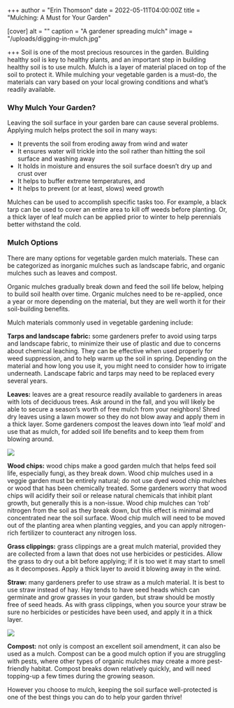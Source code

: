 +++
author = "Erin Thomson"
date = 2022-05-11T04:00:00Z
title = "Mulching: A Must for Your Garden"

[cover]
alt = ""
caption = "A gardener spreading mulch"
image = "/uploads/digging-in-mulch.jpg"

+++
Soil is one of the most precious resources in the garden. Building healthy soil is key to healthy plants, and an important step in building healthy soil is to use mulch. Mulch is a layer of material placed on top of the soil to protect it. While mulching your vegetable garden is a must-do, the materials can vary based on your local growing conditions and what’s readily available.

### Why Mulch Your Garden?

Leaving the soil surface in your garden bare can cause several problems. Applying mulch helps protect the soil in many ways:

* It prevents the soil from eroding away from wind and water
* It ensures water will trickle into the soil rather than hitting the soil surface and washing away
* It holds in moisture and ensures the soil surface doesn’t dry up and crust over
* It helps to buffer extreme temperatures, and
* It helps to prevent (or at least, slows) weed growth

Mulches can be used to accomplish specific tasks too. For example, a black tarp can be used to cover an entire area to kill off weeds before planting. Or, a thick layer of leaf mulch can be applied prior to winter to help perennials better withstand the cold.

### Mulch Options

There are many options for vegetable garden mulch materials. These can be categorized as inorganic mulches such as landscape fabric, and organic mulches such as leaves and compost.

Organic mulches gradually break down and feed the soil life below, helping to build soil health over time. Organic mulches need to be re-applied, once a year or more depending on the material, but they are well worth it for their soil-building benefits.

Mulch materials commonly used in vegetable gardening include:

**Tarps and landscape fabric:** some gardeners prefer to avoid using tarps and landscape fabric, to minimize their use of plastic and due to concerns about chemical leaching. They can be effective when used properly for weed suppression, and to help warm up the soil in spring. Depending on the material and how long you use it, you might need to consider how to irrigate underneath. Landscape fabric and tarps may need to be replaced every several years.

**Leaves:** leaves are a great resource readily available to gardeners in areas with lots of deciduous trees. Ask around in the fall, and you will likely be able to secure a season’s worth of free mulch from your neighbors! Shred dry leaves using a lawn mower so they do not blow away and apply them in a thick layer. Some gardeners compost the leaves down into ‘leaf mold’ and use that as mulch, for added soil life benefits and to keep them from blowing around.

![](/uploads/lettuce-in-leaves.jpg)

**Wood chips:** wood chips make a good garden mulch that helps feed soil life, especially fungi, as they break down. Wood chip mulches used in a veggie garden must be entirely natural; do not use dyed wood chip mulches or wood that has been chemically treated. Some gardeners worry that wood chips will acidify their soil or release natural chemicals that inhibit plant growth, but generally this is a non-issue. Wood chip mulches can ‘rob’ nitrogen from the soil as they break down, but this effect is minimal and concentrated near the soil surface. Wood chip mulch will need to be moved out of the planting area when planting veggies, and you can apply nitrogen-rich fertilizer to counteract any nitrogen loss.

**Grass clippings:** grass clippings are a great mulch material, provided they are collected from a lawn that does not use herbicides or pesticides. Allow the grass to dry out a bit before applying; if it is too wet it may start to smell as it decomposes. Apply a thick layer to avoid it blowing away in the wind.

**Straw:** many gardeners prefer to use straw as a mulch material. It is best to use straw instead of hay. Hay tends to have seed heads which can germinate and grow grasses in your garden, but straw should be mostly free of seed heads. As with grass clippings, when you source your straw be sure no herbicides or pesticides have been used, and apply it in a thick layer.

![](/uploads/cabbage-in-straw.jpg)

**Compost:** not only is compost an excellent soil amendment, it can also be used as a mulch. Compost can be a good mulch option if you are struggling with pests, where other types of organic mulches may create a more pest-friendly habitat. Compost breaks down relatively quickly, and will need topping-up a few times during the growing season.

However you choose to mulch, keeping the soil surface well-protected is one of the best things you can do to help your garden thrive!